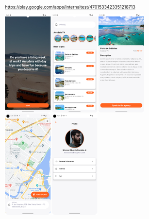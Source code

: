  https://play.google.com/apps/internaltest/4701533423351218713 

 <img src="./showcase/onboarding" width="150"></img>
 <img src="./showcase/home.png" width="150"></img>
 <img src="./showcase/trip_detail.png" width="150"></img>
 <img src="./showcase/arrudeia.png" width="150"></img>
 <img src="./showcase/profile.png" width="150"></img>
 
